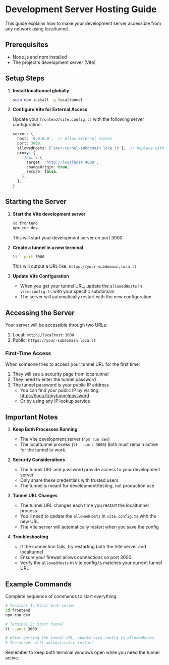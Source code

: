 # Development Server Hosting Guide

This guide explains how to make your development server accessible from any network using localtunnel.

## Prerequisites

- Node.js and npm installed
- The project's development server (Vite)

## Setup Steps

1. **Install localtunnel globally**
   ```bash
   sudo npm install -g localtunnel
   ```

2. **Configure Vite for External Access**
   
   Update your `frontend/vite.config.ts` with the following server configuration:
   ```typescript
   server: {
     host: '0.0.0.0',  // Allow external access
     port: 3000,
     allowedHosts: ['your-tunnel-subdomain.loca.lt'],  // Replace with your actual tunnel URL
     proxy: {
       '/api': {
         target: 'http://localhost:4000',
         changeOrigin: true,
         secure: false,
       },
     },
   }
   ```

## Starting the Server

1. **Start the Vite development server**
   ```bash
   cd frontend
   npm run dev
   ```
   This will start your development server on port 3000.

2. **Create a tunnel in a new terminal**
   ```bash
   lt --port 3000
   ```
   This will output a URL like: `https://your-subdomain.loca.lt`

3. **Update Vite Configuration**
   - When you get your tunnel URL, update the `allowedHosts` in `vite.config.ts` with your specific subdomain
   - The server will automatically restart with the new configuration

## Accessing the Server

Your server will be accessible through two URLs:
1. Local: `http://localhost:3000`
2. Public: `https://your-subdomain.loca.lt`

### First-Time Access

When someone tries to access your tunnel URL for the first time:
1. They will see a security page from localtunnel
2. They need to enter the tunnel password
3. The tunnel password is your public IP address
   - You can find your public IP by visiting: https://loca.lt/mytunnelpassword
   - Or by using any IP lookup service

## Important Notes

1. **Keep Both Processes Running**
   - The Vite development server (`npm run dev`)
   - The localtunnel process (`lt --port 3000`)
   Both must remain active for the tunnel to work.

2. **Security Considerations**
   - The tunnel URL and password provide access to your development server
   - Only share these credentials with trusted users
   - The tunnel is meant for development/testing, not production use

3. **Tunnel URL Changes**
   - The tunnel URL changes each time you restart the localtunnel process
   - You'll need to update the `allowedHosts` in `vite.config.ts` with the new URL
   - The Vite server will automatically restart when you save the config

4. **Troubleshooting**
   - If the connection fails, try restarting both the Vite server and localtunnel
   - Ensure your firewall allows connections on port 3000
   - Verify the `allowedHosts` in vite.config.ts matches your current tunnel URL

## Example Commands

Complete sequence of commands to start everything:

```bash
# Terminal 1: Start Vite server
cd frontend
npm run dev

# Terminal 2: Start tunnel
lt --port 3000

# After getting the tunnel URL, update vite.config.ts allowedHosts
# The server will automatically restart
```

Remember to keep both terminal windows open while you need the tunnel active.
